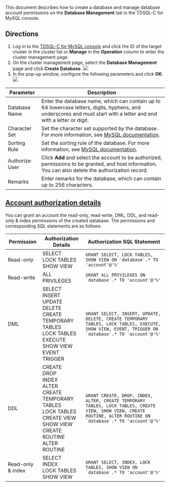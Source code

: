 This document describes how to create a database and manage database account permissions on the **Database Management** tab in the TDSQL-C for MySQL console.


## Directions
1. Log in to the [TDSQL-C for MySQL console](https://console.cloud.tencent.com/cynosdb) and click the ID of the target cluster in the cluster list or **Manage** in the **Operation** column to enter the cluster management page.
2. On the cluster management page, select the **Database Management** page and click **Create Database**.
![](https://staticintl.cloudcachetci.com/yehe/backend-news/IkZn375_43.png)
3. In the pop-up window, configure the following parameters and click **OK**:
![](https://staticintl.cloudcachetci.com/yehe/backend-news/AD5i472_44.png)
<table>
<thead><tr><th>Parameter</th><th>Description</th></tr></thead>
<tbody><tr>
<td>Database Name</td>
<td>Enter the database name, which can contain up to 64 lowercase letters, digits, hyphens, and underscores and must start with a letter and end with a letter or digit.</td></tr>
<tr>
<td>Character Set</td>
<td>Set the character set supported by the database. For more information, see <a href="https://dev.mysql.com/doc/">MySQL documentation</a>.</td></tr>
<tr>
<td>Sorting Rule</td>
<td>Set the sorting rule of the database. For more information, see <a href="https://dev.mysql.com/doc/">MySQL documentation</a>.</td></tr>
<tr>
<td>Authorize User</td>
<td>Click <strong>Add</strong> and select the account to be authorized, permissions to be granted, and host information. You can also delete the authorization record. </td></tr>
<tr>
<td>Remarks</td>
<td>Enter remarks for the database, which can contain up to 256 characters.</td></tr>
</tbody></table>

## [Account authorization details](id:ZHQXSQMX)
You can grant an account the read-only, read-write, DML, DDL, and read-only & index permissions of the created database. The permissions and corresponding SQL statements are as follows:

| Permission | Authorization Details | Authorization SQL Statement |
|---------|---------|---------|
| Read-only | SELECT<br>LOCK TABLES<br>SHOW VIEW | ```GRANT SELECT, LOCK TABLES, SHOW VIEW ON `database`.* TO 'account'@'%'``` |
| Read-write | ALL PRIVILEGES | ```GRANT ALL PRIVILEGES ON `database`.* TO 'account'@'%'``` |
| DML | SELECT<br>INSERT<br>UPDATE<br>DELETE<br>CREATE TEMPORARY TABLES<br>LOCK TABLES<br>EXECUTE<br>SHOW VIEW<br>EVENT<br>TRIGGER | ```GRANT SELECT, INSERT, UPDATE, DELETE, CREATE TEMPORARY TABLES, LOCK TABLES, EXECUTE, SHOW VIEW, EVENT, TRIGGER ON `database`.* TO 'account'@'%'``` |
| DDL | CREATE<br>DROP<br>INDEX<br>ALTER<br>CREATE TEMPORARY TABLES<br>LOCK TABLES<br>CREATE VIEW<br>SHOW VIEW<br>CREATE ROUTINE<br>ALTER ROUTINE | ```GRANT CREATE, DROP, INDEX, ALTER, CREATE TEMPORARY TABLES, LOCK TABLES, CREATE VIEW, SHOW VIEW, CREATE ROUTINE, ALTER ROUTINE ON `database`.* TO 'account'@'%'``` |
| Read-only & index | SELECT<br>INDEX<br>LOCK TABLES<br>SHOW VIEW | ```GRANT SELECT, INDEX, LOCK TABLES, SHOW VIEW ON `database`.* TO 'account'@'%'``` |

